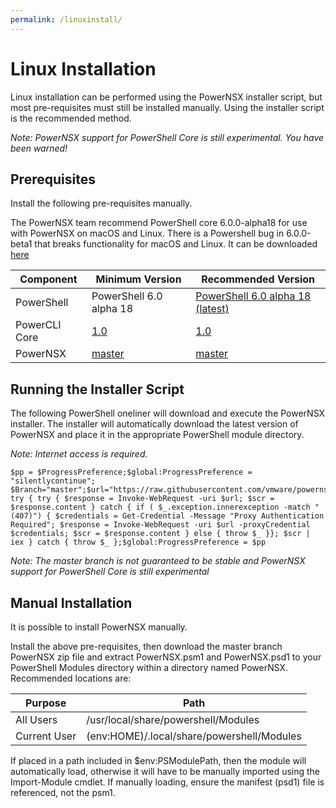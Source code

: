 ```yaml
---
permalink: /linuxinstall/
---
```


# Linux Installation

Linux installation can be performed using the PowerNSX installer script, but most pre-requisites must still be installed manually.  Using the installer script is the recommended method.

_Note:  PowerNSX support for PowerShell Core is still experimental.  You have been warned!_

## Prerequisites

Install the following pre-requisites manually.

The PowerNSX team recommend PowerShell core 6.0.0-alpha18 for use with PowerNSX on macOS and Linux. There is a Powershell bug in 6.0.0-beta1 that breaks functionality for macOS and Linux. It can be downloaded [here](https://github.com/PowerShell/PowerShell/releases/tag/v6.0.0-alpha.18)

| Component | Minimum Version | Recommended Version |
|-----------|-----------------|---------------------|
| PowerShell| PowerShell 6.0 alpha 18    | [PowerShell 6.0 alpha 18 (latest)](https://github.com/PowerShell/PowerShell/releases/tag/v6.0.0-alpha.14) |
| PowerCLI Core |  [1.0](https://labs.vmware.com/flings/powercli-core)           | [1.0](https://labs.vmware.com/flings/powercli-core) |
| PowerNSX  | [master](https://github.com/vmware/powernsx/archive/master.zip) | [master](https://github.com/vmware/powernsx/archive/master.zip) |

## Running the Installer Script

The following PowerShell oneliner will download and execute the PowerNSX installer.  The installer will automatically download the latest version of PowerNSX and place it in the appropriate PowerShell module directory.

_Note: Internet access is required._

```
$pp = $ProgressPreference;$global:ProgressPreference = "silentlycontinue"; $Branch="master";$url="https://raw.githubusercontent.com/vmware/powernsx/$Branch/PowerNSXInstaller.ps1"; try { try { $response = Invoke-WebRequest -uri $url; $scr = $response.content } catch { if ( $_.exception.innerexception -match "(407)") { $credentials = Get-Credential -Message "Proxy Authentication Required"; $response = Invoke-WebRequest -uri $url -proxyCredential $credentials; $scr = $response.content } else { throw $_ }}; $scr | iex } catch { throw $_ };$global:ProgressPreference = $pp
```

_Note: The master branch is not guaranteed to be stable and PowerNSX support for PowerShell Core is still experimental_

## Manual Installation

It is possible to install PowerNSX manually.

Install the above pre-requisites, then download the master branch PowerNSX zip file and extract PowerNSX.psm1 and PowerNSX.psd1 to your PowerShell Modules directory within a directory named PowerNSX.  Recommended locations are:

| Purpose  | Path |
|----------|------|
| All Users| /usr/local/share/powershell/Modules |
| Current User | $($env:HOME)/.local/share/powershell/Modules |

If placed in a path included in $env:PSModulePath, then the module will automatically load, otherwise it will have to be manually imported using the Import-Module <path to PowerNSX.psd1> cmdlet.  If manually loading, ensure the manifest (psd1) file is referenced, not the psm1.

